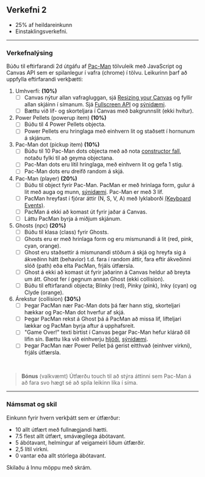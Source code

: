 ## Verkefni 2 

- 25% af heildareinkunn
- Einstaklingsverkefni. 

---

### Verkefnalýsing

Búðu til eftirfarandi 2d útgáfu af [Pac-Man](https://en.wikipedia.org/wiki/Pac-Man) tölvuleik með JavaScript og Canvas API sem er spilanlegur í vafra (chrome) í tölvu. Leikurinn þarf að uppfylla eftirfarandi verkþætti:

1. Umhverfi: **(10%)**  
   - [ ] Canvas nýtur allan vafragluggan, sjá [Resizing your Canvas](https://youtu.be/EO6OkltgudE?list=PLpPnRKq7eNW3We9VdCfx9fprhqXHwTPXL&t=166) og fyllir allan skjáinn í símanum. Sjá [Fullscreen API](https://developer.mozilla.org/en-US/docs/Web/API/Fullscreen_API) og [sýnidæmi](https://youtu.be/D74Z_0I0CUk?t=786).
   - [ ] Bættu við líf- og skorteljara í Canvas með bakgrunnslit (ekki hvítur). 
1. Power Pellets (powerup item) **(10%)**
   - [ ] Búðu til 4 Power Pellets objecta.
   - [ ] Power Pellets eru hringlaga með einhvern lit og staðsett í hornunum á skjánum.
1. Pac-Man dot (pickup item) **(10%)** 
   - [ ] Búðu til 10 Pac-Man dots objecta með að nota [constructor fall](https://developer.mozilla.org/en-US/docs/Web/JavaScript/Guide/Working_with_objects#using_a_constructor_function), notaðu fylki til að geyma objectana.  
   - [ ] Pac-Man dots eru lítil hringlaga, með einhvern lit og gefa 1 stig.
   - [ ] Pac-Man dots eru dreifð random á skjá.
1. Pac-Man (player) **(20%)**
   - [ ] Búðu til object fyrir Pac-Man. PacMan er með hrinlaga form, gulur á lit með auga og munn, [sýnidæmi](https://www.youtube.com/watch?v=ysG37V_j1Xs). Pac-Man er með 3 líf.
   - [ ] PacMan hreyfast í fjórar áttir (N, S, V, A) með lyklaborði [(Keyboard Events)](https://github.com/GunnarThorunnarson/FORR3JS05DU/wiki/Events#st%C3%BDringar).
   - [ ] PacMan á ekki að komast út fyrir jaðar á Canvas.
   - [ ] Láttu PacMan byrja á miðjum skjánum.
1. Ghosts (npc) **(20%)**  
   - [ ] Búðu til klasa (class) fyrir Ghosts. 
   - [ ] Ghosts eru er með hrinlaga form og eru mismunandi á lit (red, pink, cyan, orange).
   - [ ] Ghost eru staðsettir á mismunandi stöðum á skjá og hreyfa sig á ákveðinn hátt (behavior) t.d. fara í random áttir, fara eftir ákveðinni slóð (path) eða elta PacMan, frjáls útfærsla.
   - [ ] Ghost á ekki að komast út fyrir jaðarinn á Canvas heldur að breyta um átt. Ghost fer í gegnum annan Ghost (ekki collision).
   - [ ] Búðu til eftirfarandi objecta; Blinky (red), Pinky (pink), Inky (cyan) og Clyde (orange). 
1. Árekstur (collision) **(30%)**  
   - [ ] Þegar PacMan nær Pac-Man dots þá fær hann stig, skorteljari hækkar og Pac-Man dot hverfur af skjá. 
   - [ ] Þegar PacMan rekst á Ghost þá á PacMan að missa líf, lífteljari lækkar og PacMan byrja aftur á upphafsreit. 
   - [ ] "Game Over!" texti birtist í Canvas þegar Pac-Man hefur klárað öll lífin sín. Bættu líka við einhverju [hljóði](https://developer.mozilla.org/en-US/docs/Web/API/HTMLAudioElement/Audio), [sýnidæmi](https://youtu.be/Eg_zUEy_lDE?t=1384). 
   - [ ] Þegar PacMan nær Power Pellet þá gerist eitthvað (einhver virkni), frjáls útfærsla. 

<br>

> **Bónus** (valkvæmt) Útfærðu touch til að stýra áttinni sem Pac-Man á að fara svo hægt sé að spila leikinn líka í síma.

---

### Námsmat og skil	

Einkunn fyrir hvern verkþátt sem er útfærður:
   - 10  allt útfært með fullnægjandi hætti. 
   - 7.5 flest allt útfært, smávægilega ábótavant.
   - 5   ábótavant, helmingur af veigameiri liðum útfærðir. 
   - 2,5 lítil virkni.
   - 0   vantar eða allt stórlega ábótavant.

Skilaðu á Innu möppu með skrám.

<!-- 
Það er **ekki** í boði að vera með lausnir eða útfærslur (t.d. tilemaps) sem samræmist ekki verkefnalýsingu. 
-->
